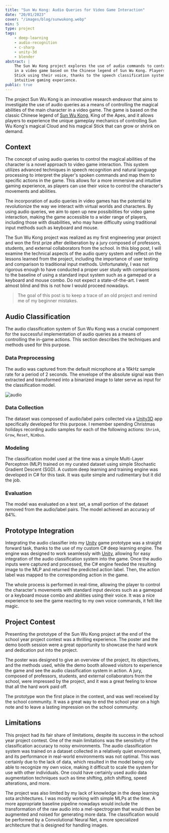 ```yaml
---
title: "Sun Wu Kong: Audio Queries for Video Game Interaction"
date: "20/01/2023"
cover: "/images/blog/sunwukong.webp"
min: 5
type: project
tags:
    - deep-learning
    - audio-recognition
    - c-sharp
    - unity-3d
    - blender
abstract: |
    The Sun Wu Kong project explores the use of audio commands to control the magical abilities of the main character
    in a video game based on the Chinese legend of Sun Wu Kong. Players can control Sun Wu Kong's magical Cloud and
    Stick using their voice, thanks to the speech classification system. This creates a more immersive and
    intuitive gaming experience.
public: true
---
```


The project Sun Wu Kong is an innovative research endeavor that aims to investigate the use of audio queries as a means of controlling the magical abilities of the main character in a video game. The game is based on the classic Chinese legend of [Sun Wu Kong](https://en.wikipedia.org/wiki/Monkey_King), King of the Apes, and it allows players to experience the unique gameplay mechanics of controlling Sun Wu Kong's magical Cloud and his magical Stick that can grow or shrink on demand.

## Context

The concept of using audio queries to control the magical abilities of the character is a novel approach to video game interaction. This system utilizes advanced techniques in speech recognition and natural language processing to interpret the player's spoken commands and map them to specific actions in the game. This allows for a more immersive and intuitive gaming experience, as players can use their voice to control the character's movements and abilities.

The incorporation of audio queries in video games has the potential to revolutionize the way we interact with virtual worlds and characters. By using audio queries, we aim to open up new possibilities for video game interaction, making the game accessible to a wider range of players, including those with disabilities, who may have difficulty using traditional input methods such as keyboard and mouse.

The Sun Wu Kong project was realized as my first engineering year project and won the first prize after deliberation by a jury composed of professors, students, and external collaborators from the school. In this blog post, I will examine the technical aspects of the audio query system and reflect on the lessons learned from the project, including the importance of user testing and comparison to traditional input methods. Unfortunately, I was not rigorous enough to have conducted a proper user study with comparisons to the baseline of using a standard input system such as a gamepad or a keyboard and mouse combo. Do not expect a state-of-the-art. I went almost blind and this is not how I would proceed nowadays.

> The goal of this post is to keep a trace of an old project and remind me of my beginner mistakes.

## Audio Classification

The audio classification system of Sun Wu Kong was a crucial component for the successful implementation of audio queries as a means of controlling the in-game actions. This section describes the techniques and methods used for this purpose.

### Data Preprocessing

The audio was captured from the default microphone at a 16kHz sample rate for a period of 2 seconds. The envelope of the absolute signal was then extracted and transformed into a binarized image to later serve as input for the classification model.

![audio](/images/blog/action_envelopes.webp)

### Data Collection

The dataset was composed of audio/label pairs collected via a [Unity3D](https://unity.com/) app specifically developed for this purpose. I remember spending Christmas holidays recording audio samples for each of the following actions: `Shrink`, `Grow`, `Reset`, `Nimbus`.

### Modeling

The classification model used at the time was a simple Multi-Layer Perceptron (MLP) trained on my curated dataset using simple Stochastic Gradient Descent (SGD). A custom deep learning and training engine was developed in C# for this task. It was quite simple and rudimentary but it did the job.

### Evaluation

The model was evaluated on a test set, a small portion of the dataset removed from the audio/label pairs. The model achieved an accuracy of 84%.

## Prototype Integration

Integrating the audio classifier into my [Unity](https://unity.com/) game prototype was a straight forward task, thanks to the use of my custom C# deep learning engine. The engine was designed to work seamlessly with [Unity](https://unity.com/), allowing for easy integration of the audio classification system into the game. Once the audio inputs were captured and processed, the C# engine feeded the resulting image to the MLP and returned the predicted action label. Then, the action label was mapped to the corresponding action in the game.

The whole process is performed in real-time, allowing the player to control the character's movements with standard input devices such as a gamepad or a keyboard mouse combo and abilities using their voice. It was a nice experience to see the game reacting to my own voice commands, it felt like magic.

## Project Contest

Presenting the prototype of the Sun Wu Kong project at the end of the school year project contest was a thrilling experience. The poster and the demo booth session were a great opportunity to showcase the hard work and dedication put into the project.

The poster was designed to give an overview of the project, its objectives, and the methods used, while the demo booth allowed visitors to experience the game and see the audio classification system in action. A jury, composed of professors, students, and external collaborators from the school, were impressed by the project, and it was a great feeling to know that all the hard work paid off.

The prototype won the first place in the contest, and was well received by the school community. It was a great way to end the school year on a high note and to leave a lasting impression on the school community.

## Limitations

This project had its fair share of limitations, despite its success in the school year project contest. One of the main limitations was the sensitivity of the classification accuracy to noisy environments. The audio classification system was trained on a dataset collected in a relatively quiet environment, and its performance in real-world environments was not optimal. This was certainly due to the lack of data, which resulted in the model being only able to recognize my own voice, making it difficult to scale the system for use with other individuals. One could have certainly used audio data augmentation techniques such as time shifting, pitch shifting, speed alterations, and more.

The project was also limited by my lack of knowledge in the deep learning sota architectures. I was mostly working with simple MLPs at the time. A more appropriate baseline pipeline nowadays would include the transformation of the raw audio into a mel-spectrogram that would then be augmented and noised for generating more data. The classification would be performed by a Convolutional Neural Net, a more specialized architecture that is designed for handling images.